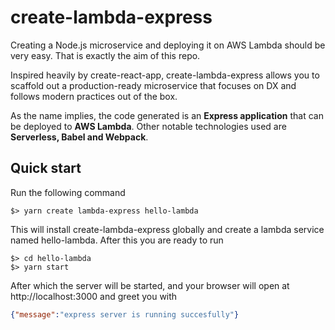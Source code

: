 # create-lambda-express
Creating a Node.js microservice and deploying it on AWS Lambda should be very easy. That is exactly the aim of this repo.

Inspired heavily by create-react-app, create-lambda-express allows you to scaffold out a production-ready microservice that focuses on DX and follows modern practices out of the box.

As the name implies, the code generated is an **Express application** that can be deployed to **AWS Lambda**. Other notable technologies used are **Serverless, Babel and Webpack**.

## Quick start
Run the following command
```
$> yarn create lambda-express hello-lambda
```
This will install create-lambda-express globally and create a lambda service named hello-lambda. After this you are ready to run
```
$> cd hello-lambda
$> yarn start
```
After which the server will be started, and your browser will open at http://localhost:3000 and greet you with
```json
{"message":"express server is running succesfully"}
```

